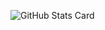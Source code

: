 ![GitHub Stats Card](https://github-readme-stats.vercel.app/api?username=dodobird181&&hide_border=true&count_private=true&show_icons=true)
 
